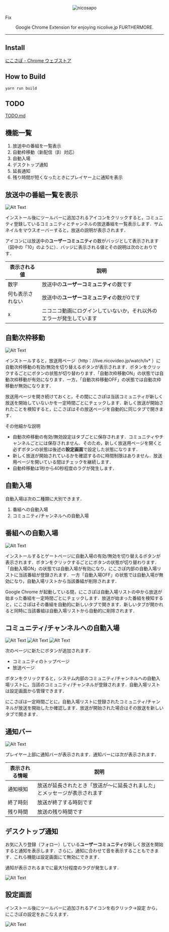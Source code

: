 <p align="center">
  <img alt="nicosapo" src="https://yurafuca.github.io/resources/nstitle.png">
</p>

Fix

<p align="center">
  Google Chrome Extension for enjoying nicolive.jp FURTHERMORE.
</p>

---

## Install

[にこさぽ - Chrome ウェブストア](https://chrome.google.com/webstore/detail/%E3%83%8B%E3%82%B3%E7%94%9F%E3%83%81%E3%82%A7%E3%83%83%E3%82%AB%E3%83%BC/kfnogdokhemdbbclknmmjpcnmjmpjknc)

## How to Build

```
yarn run build
```

## TODO

[TODO.md](https://github.com/yurafuca/nicosapo/blob/develop/TODO.md)


## 機能一覧

1. 放送中の番組を一覧表示
1. 自動枠移動（新配信（β）対応）
1. 自動入場
1. デスクトップ通知
1. 延長通知
1. 残り時間が短くなったときにプレイヤー上に通知を表示

## 放送中の番組一覧を表示

![Alt Text](https://yurafuca.github.io/resources/nicosapo_popup.png)

インストール後にツールバーに追加されるアイコンをクリックすると，コミュニティ登録しているコミュニティとチャンネルの放送番組を一覧表示します．サムネイルをマウスオーバーすると，放送の説明が表示されます．

アイコンには放送中の**ユーザーコミュニティ**の数がバッジとして表示されます（図中の「10」のように）．バッジに表示される値とその説明は次のとおりです．

| 表示される値 | 説明 |
| --- | --- |
| 数字 | 放送中の**ユーザーコミュニティ**の数です |
| 何も表示されない | 放送中の**ユーザーコミュニティ**の数が0です |
| x | ニコニコ動画にログインしていないか，それ以外のエラーが発生しています |

## 自動次枠移動

![Alt Text](https://yurafuca.github.io/resources/nicosapo_auto_redirect.png)

インストールすると，放送用ページ（http：//live.nicovideo.jp/watch/lv* ）に自動次枠移動の有効/無効を切り替えるボタンが表示されます．ボタンをクリックするごとにボタンの状態が切り替わります．「自動次枠移動ON」の状態では自動次枠移動が有効になります．一方，「自動次枠移動OFF」の状態では自動次枠移動が無効になります．

放送用ページを開き続けておくと，その間にこさぽは当該コミュニティが新しく放送を開始していないかを一定時間ごとにチェックします．新しく放送が開始されたことを検知すると，にこさぽはその放送ページを自動的に同じタブで開きます．

その他細かな説明
+ 自動次枠移動の有効/無効設定はタブごとに保存されます．コミュニティやチャンネルごとには保存されません．そのため，新しく放送用ページを開くと必ずボタンの状態は後述の**設定画面**で設定した状態になります．
+ 新しく放送が開始されているかを確認するのに時間制限はありません．放送用ページを開いている間はチェックを継続します．
+ 自動枠移動は1秒から40秒程度のラグが発生します．

## 自動入場

自動入場は次の二種類に大別できます．

1. 番組への自動入場
2. コミュニティ/チャンネルへの自動入場

## 番組への自動入場

![Alt Text](https://yurafuca.github.io/resources/nicosapo_auto_enter.png)

インストールするとゲートページに自動入場の有効/無効を切り替えるボタンが表示されます．ボタンをクリックするごとにボタンの状態が切り替わります．「自動入場ON」の状態では自動入場が有効になり，にこさぽ内部の自動入場リストに当該番組が登録されます．一方「自動入場OFF」の状態では自動入場が無効になり，自動入場リストから当該番組が削除されます．

Google Chrome が起動している間，にこさぽは自動入場リストの中から放送が始まった番組を一定時間ごとにチェックします．放送が始まった番組を検知すると，にこさぽはその番組を自動的に新しいタブで開きます．新しいタブが開かれると同時に当該番組は自動入場リストから自動的に削除されます．

## コミュニティ/チャンネルへの自動入場

![Alt Text](https://yurafuca.github.io/resources/nicosapo_autoenter_community_1.png)
![Alt Text](https://yurafuca.github.io/resources/nicosapo_autoenter_community_2.png)
![Alt Text](https://yurafuca.github.io/resources/nicosapo_autoenter_community_3.png)

次のページに新たにボタンが追加されます．

+ コミュニティのトップページ
+ 放送ページ

ボタンをクリックすると，システム内部のコミュニティ/チャンネルへの自動入場リストに，当該のコミュニティ/チャンネルが登録されます．自動入場リストは設定画面から管理できます．

にこさぽは一定時間ごとに，自動入場リストに登録されたコミュニティ/チャンネルが放送を開始したか確認します．放送が開始された場合はその放送を新しいタブで開きます．

## 通知バー

![Alt Text](https://yurafuca.github.io/resources/nicosapo_extendedbar.png)

プレイヤー上部に通知バーが表示されます．通知バーには次が表示されます．

| 表示される情報 | 説明 |
| --- | --- |
| 通知検知 | 放送が延長されたとき「放送が～に延長されました」とメッセージが表示されます |
| 終了時刻 | 放送が終了する時刻です |
| 残り時間 | 放送の残り時間です |

## デスクトップ通知

お気に入り登録（フォロー）している**ユーザーコミュニティ**が新しく放送を開始すると通知を表示します．さらに，通知に合わせて音を表示することもできます．これら機能は設定画面にて無効にできます．

通知が表示されるまでに最大1分程度のラグが発生します．

![Alt Text](https://yurafuca.github.io/resources/nicosapo_notification.png)

## 設定画面

インストール後にツールバーに追加されるアイコンを右クリック->設定 から，にこさぽの設定をおこなえます．

![Alt Text](https://yurafuca.github.io/resources/nicosapo_setting.png)
